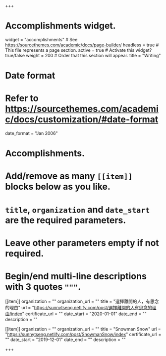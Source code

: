 +++
# Accomplishments widget.
widget = "accomplishments"  # See https://sourcethemes.com/academic/docs/page-builder/
headless = true  # This file represents a page section.
active = true  # Activate this widget? true/false
weight = 200  # Order that this section will appear.
title = "Writing"


# Date format
#   Refer to https://sourcethemes.com/academic/docs/customization/#date-format
date_format = "Jan 2006"

# Accomplishments.
#   Add/remove as many `[[item]]` blocks below as you like.
#   `title`, `organization` and `date_start` are the required parameters.
#   Leave other parameters empty if not required.
#   Begin/end multi-line descriptions with 3 quotes `"""`.

[[item]]
  organization = ""
  organization_url = ""
  title = "選擇離開的人，有思念的理由"
  url = "https://sunnytseng.netlify.com/post/選擇離開的人有思念的理由/index"
  certificate_url = ""
  date_start = "2020-01-01"
  date_end = ""
  description = ""

[[item]]
  organization = ""
  organization_url = ""
  title = "Snowman Snow"
  url = "https://sunnytseng.netlify.com/post/SnowmanSnow/index"
  certificate_url = ""
  date_start = "2019-12-01"
  date_end = ""
  description = ""



+++